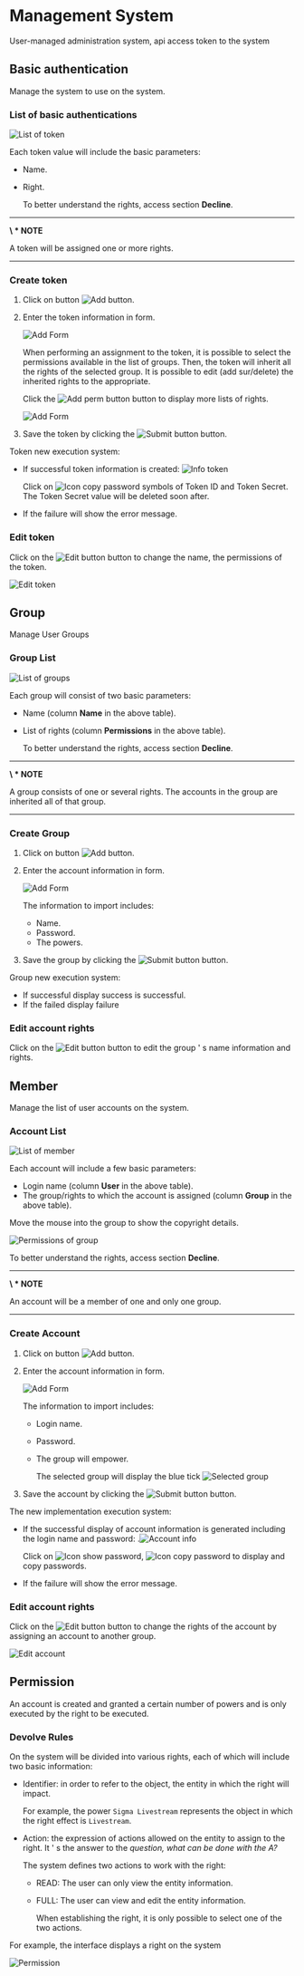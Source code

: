
# Management System

User-managed administration system, api access token to the system

## Basic authentication

Manage the system to use on the system.

### List of basic authentications
![List of token](/images/media-live/um-basic-auth/list.png)

Each token value will include the basic parameters:

- Name.
- Right.

  To better understand the rights, access section **Decline**.

---

**\ * NOTE**

A token will be assigned one or more rights.

---

### Create token

1. Click on button ![Add button](/images/media-live/um-member/btn-add.png).
2. Enter the token information in form.

    ![Add Form](/images/media-live/um-basic-auth/form-add.png)

    When performing an assignment to the token, it is possible to select the permissions available in the list of groups. Then, the token will inherit all the rights of the selected group. It is possible to edit (add sur/delete) the inherited rights to the appropriate.

    Click the ![Add perm button](/images/media-live/um-basic-auth/btn-add-perm.png) button to display more lists of rights.

    ![Add Form](/images/media-live/um-basic-auth/form-add-2.png)

3. Save the token by clicking the ![Submit button](/images/media-live/um-member/btn-submit.png) button.

  Token new execution system:
  - If successful token information is created: ![Info token](/images/media-live/um-basic-auth/info.png)

    Click on ![Icon copy password](/images/media-live/um-member/icon-copy.png) symbols of Token ID and Token Secret. The Token Secret value will be deleted soon after.

  - If the failure will show the error message.

### Edit token

Click on the ![Edit button](/images/media-live/um-action-btns/edit.png) button to change the name, the permissions of the token.

![Edit token](/images/media-live/um-basic-auth/form-edit.png)


## Group

Manage User Groups

### Group List
![List of groups](/images/media-live/um-group/list.png)


Each group will consist of two basic parameters:

- Name (column **Name** in the above table).
- List of rights (column **Permissions** in the above table).

  To better understand the rights, access section **Decline**.

---

**\ * NOTE**

A group consists of one or several rights. The accounts in the group are inherited all of that group.

---

### Create Group

1. Click on button ![Add button](/images/media-live/um-member/btn-add.png).
2. Enter the account information in form.

    ![Add Form](/images/media-live/um-group/form-add.png)

    The information to import includes:
    - Name.
    - Password.
    - The powers.
3. Save the group by clicking the ![Submit button](/images/media-live/um-member/btn-submit.png) button.

  Group new execution system:
  - If successful display success is successful.
  - If the failed display failure

### Edit account rights

Click on the ![Edit button](/images/media-live/um-action-btns/edit.png) button to edit the group ' s name information and rights.


## Member

Manage the list of user accounts on the system.

### Account List
![List of member](/images/media-live/um-member/list.png)


Each account will include a few basic parameters:

- Login name (column **User** in the above table).
- The group/rights to which the account is assigned (column **Group** in the above table).

Move the mouse into the group to show the copyright details.

  ![Permissions of group](/images/media-live/um-member/permission.png)

  To better understand the rights, access section **Decline**.

---

**\ * NOTE**

An account will be a member of one and only one group.

---

### Create Account

1. Click on button ![Add button](/images/media-live/um-member/btn-add.png).
2. Enter the account information in form.

    ![Add Form](/images/media-live/um-member/form-add.png)

    The information to import includes:
    - Login name.
    - Password.
    - The group will empower.

      The selected group will display the blue tick ![Selected group](/images/media-live/um-member/group-selected.png)
3. Save the account by clicking the ![Submit button](/images/media-live/um-member/btn-submit.png) button.

  The new implementation execution system:
  - If the successful display of account information is generated including the login name and password: .![Account info](/images/media-live/um-member/account-info.png)

    Click on ![Icon show password](/images/media-live/um-member/icon-eye.png), ![Icon copy password](/images/media-live/um-member/icon-copy.png)  to display and copy passwords.

  - If the failure will show the error message.

### Edit account rights

Click on the ![Edit button](/images/media-live/um-action-btns/edit.png) button to change the rights of the account by assigning an account to another group.

![Edit account](/images/media-live/um-member/form-edit.png)


## Permission

An account is created and granted a certain number of powers and is only executed by the right to be executed.

### Devolve Rules

On the system will be divided into various rights, each of which will include two basic information:

- Identifier: in order to refer to the object, the entity in which the right will impact.

  For example, the power `Sigma Livestream` represents the object in which the right effect is `Livestream`.
- Action: the expression of actions allowed on the entity to assign to the right. It &apos; s the answer to the *question, what can be done with the A?*

  The system defines two actions to work with the right:
  - READ: The user can only view the entity information.
  - FULL: The user can view and edit the entity information.

    When establishing the right, it is only possible to select one of the two actions.

For example, the interface displays a right on the system

  ![Permission](/images/media-live/um-permission/general.png)
